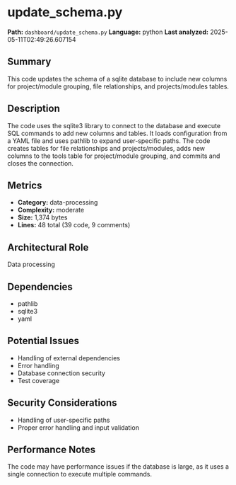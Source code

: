 # update_schema.py

**Path:** `dashboard/update_schema.py`
**Language:** python
**Last analyzed:** 2025-05-11T02:49:26.607154

## Summary

This code updates the schema of a sqlite database to include new columns for project/module grouping, file relationships, and projects/modules tables.

## Description

The code uses the sqlite3 library to connect to the database and execute SQL commands to add new columns and tables. It loads configuration from a YAML file and uses pathlib to expand user-specific paths. The code creates tables for file relationships and projects/modules, adds new columns to the tools table for project/module grouping, and commits and closes the connection.

## Metrics

- **Category:** data-processing
- **Complexity:** moderate
- **Size:** 1,374 bytes
- **Lines:** 48 total (39 code, 9 comments)

## Architectural Role

Data processing

## Dependencies

- pathlib
- sqlite3
- yaml

## Potential Issues

- Handling of external dependencies
- Error handling
- Database connection security
- Test coverage

## Security Considerations

- Handling of user-specific paths
- Proper error handling and input validation

## Performance Notes

The code may have performance issues if the database is large, as it uses a single connection to execute multiple commands.
